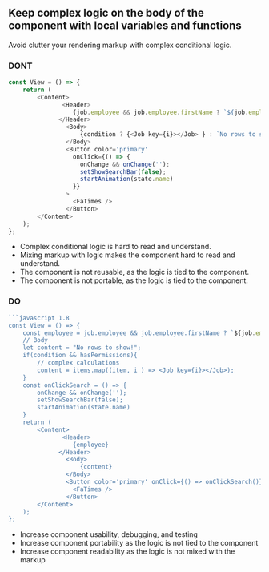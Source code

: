 ## Keep complex logic on the body of the component with local variables and functions

Avoid clutter your rendering markup with complex conditional logic.

### DONT

```javascript 1.8
const View = () => {
    return (
        <Content>
               <Header>
                  {job.employee && job.employee.firstName ? `${job.employee.first_name} ${job.employee.last_name}` : t('JOBS.notAsigned')}
              </Header>
                <Body>
                    {condition ? {<Job key={i}></Job> } : `No rows to show`}
                </Body>
                <Button color='primary'
                  onClick={() => {
                    onChange && onChange('');
                    setShowSearchBar(false);
                    startAnimation(state.name)
                  }}
                >
                  <FaTimes />
                </Button>
        </Content>
    );
};            
```
- Complex conditional logic is hard to read and understand.
- Mixing markup with logic makes the component hard to read and understand.
- The component is not reusable, as the logic is tied to the component.
- The component is not portable, as the logic is tied to the component.


### DO

```javascript 1.8
```javascript 1.8
const View = () => {
    const employee = job.employee && job.employee.firstName ? `${job.employee.first_name} ${job.employee.last_name}` : t('JOBS.notAsigned');
    // Body
    let content = "No rows to show!";    
    if(condition && hasPermissions){
        // complex calculations
        content = items.map((item, i ) => <Job key={i}></Job>);
    }
    const onClickSearch = () => {
        onChange && onChange('');
        setShowSearchBar(false);
        startAnimation(state.name)
    }
    return (
        <Content>
               <Header>
                  {employee}
              </Header>
                <Body>
                    {content}
                </Body>
                <Button color='primary' onClick={() => onClickSearch()}>
                  <FaTimes />
                </Button>
        </Content>
    );   
};
```

* Increase component usability, debugging, and testing 
* Increase component portability as the logic is not tied to the component
* Increase component readability as the logic is not mixed with the markup
